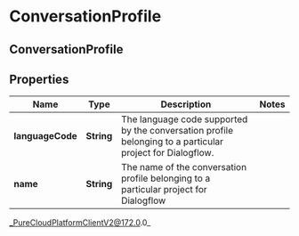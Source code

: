 # ConversationProfile

## ConversationProfile

## Properties

|Name | Type | Description | Notes|
|------------ | ------------- | ------------- | -------------|
| **languageCode** | **String** | The language code supported by the conversation profile belonging to a particular project for Dialogflow. | |
| **name** | **String** | The name of the conversation profile belonging to a particular project for Dialogflow | |



_PureCloudPlatformClientV2@172.0.0_
